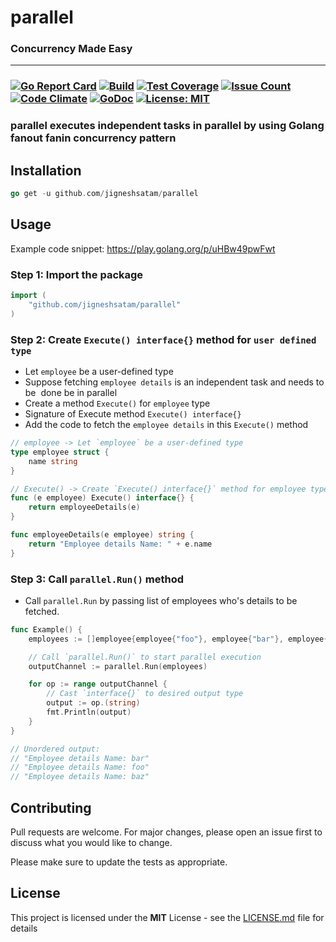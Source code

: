 # parallel
### **Concurrency Made Easy**
***
### [![Go Report Card](https://goreportcard.com/badge/github.com/JigneshSatam/parallel)](https://goreportcard.com/report/github.com/JigneshSatam/parallel) [![Build](https://github.com/JigneshSatam/parallel/actions/workflows/go.yml/badge.svg)](https://github.com/JigneshSatam/parallel/actions/workflows/go.yml) <!--[![Build Status](https://api.travis-ci.org/JigneshSatam/parallel.svg?branch=master)](https://travis-ci.org/JigneshSatam/parallel)--> [![Test Coverage](https://api.codeclimate.com/v1/badges/20812caef2634511a1e6/test_coverage)](https://codeclimate.com/github/JigneshSatam/parallel/test_coverage) [![Issue Count](https://codeclimate.com/github/JigneshSatam/parallel/badges/issue_count.svg)](https://codeclimate.com/github/JigneshSatam/parallel) [![Code Climate](https://codeclimate.com/github/JigneshSatam/parallel/badges/gpa.svg)](https://codeclimate.com/github/JigneshSatam/parallel) [![GoDoc](https://godoc.org/github.com/JigneshSatam/parallel?status.svg)](https://godoc.org/github.com/JigneshSatam/parallel) <!--[![Sourcegraph](https://sourcegraph.com/github.com/JigneshSatam/parallel/-/badge.svg)](https://sourcegraph.com/github.com/JigneshSatam/parallel?badge)--> [![License: MIT](https://img.shields.io/badge/License-MIT-blue.svg)](https://github.com/JigneshSatam/parallel/blob/master/LICENSE)

### **parallel executes independent tasks in parallel by using Golang fanout fanin concurrency pattern**

## Installation

```go
go get -u github.com/jigneshsatam/parallel
```

## Usage

Example code snippet: https://play.golang.org/p/uHBw49pwFwt

### Step 1: Import the package
```go
import (
	"github.com/jigneshsatam/parallel"
)
```

### Step 2: Create `Execute() interface{}` method for `user defined type`

- Let `employee` be a user-defined type
- Suppose fetching `employee details` is an independent task and needs to be  done be in parallel
- Create a method `Execute()` for `employee` type
- Signature of Execute method `Execute() interface{}`
- Add the code to fetch the `employee details` in this `Execute()` method
```go
// employee -> Let `employee` be a user-defined type
type employee struct {
	name string
}

// Execute() -> Create `Execute() interface{}` method for employee type
func (e employee) Execute() interface{} {
	return employeeDetails(e)
}

func employeeDetails(e employee) string {
	return "Employee details Name: " + e.name
}
```

### Step 3: Call `parallel.Run()` method

- Call `parallel.Run` by passing list of employees who's details to be fetched.
```go
func Example() {
	employees := []employee{employee{"foo"}, employee{"bar"}, employee{"baz"}}

	// Call `parallel.Run()` to start parallel execution
	outputChannel := parallel.Run(employees)

	for op := range outputChannel {
		// Cast `interface{}` to desired output type
		output := op.(string)
		fmt.Println(output)
	}
}

// Unordered output:
// "Employee details Name: bar"
// "Employee details Name: foo"
// "Employee details Name: baz"
```

## Contributing
Pull requests are welcome. For major changes, please open an issue first to discuss what you would like to change.

Please make sure to update the tests as appropriate.

## License
This project is licensed under the **MIT** License - see the [LICENSE.md](https://github.com/JigneshSatam/parallel/blob/master/LICENSE) file for details
